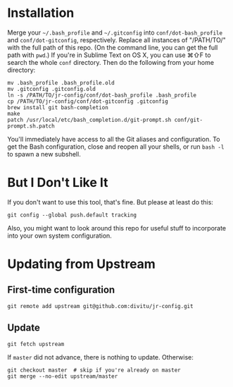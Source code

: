 Installation
============

Merge your `~/.bash_profile` and `~/.gitconfig` into `conf/dot-bash_profile` and
`conf/dot-gitconfig`, respectively.  Replace all instances of "/PATH/TO/" with
the full path of this repo.  (On the command line, you can get the full path
with `pwd`.)  If you're in Sublime Text on OS X, you can use ⌘⇧F to search the
whole `conf` directory.  Then do the following from your home directory:

	mv .bash_profile .bash_profile.old
	mv .gitconfig .gitconfig.old
	ln -s /PATH/TO/jr-config/conf/dot-bash_profile .bash_profile
	cp /PATH/TO/jr-config/conf/dot-gitconfig .gitconfig
    brew install git bash-completion
	make
	patch /usr/local/etc/bash_completion.d/git-prompt.sh conf/git-prompt.sh.patch

You'll immediately have access to all the Git aliases and configuration.  To get
the Bash configuration, close and reopen all your shells, or run `bash -l` to
spawn a new subshell.

But I Don't Like It
===================

If you don't want to use this tool, that's fine.  But please at least do this:

    git config --global push.default tracking

Also, you might want to look around this repo for useful stuff to incorporate
into your own system configuration.

Updating from Upstream
======================

First-time configuration
------------------------

    git remote add upstream git@github.com:divitu/jr-config.git

Update
------

    git fetch upstream

If `master` did not advance, there is nothing to update.  Otherwise:

    git checkout master  # skip if you're already on master
    git merge --no-edit upstream/master
